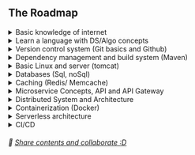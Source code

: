 ## The Roadmap

<details>
	<summary>Basic knowledge of internet</summary>
	
- [How does the Internet work?](https://developer.mozilla.org/en-US/docs/Learn/Common_questions/How_does_the_Internet_work)
- [What is HTTP?](https://developer.mozilla.org/en-US/docs/Web/HTTP)
- [How does a browser work?](https://medium.com/@monica1109/how-does-web-browsers-work-c95ad628a509)
- [Domain Name System](https://developer.mozilla.org/en-US/docs/Glossary/DNS)
- [Web hosting services](https://en.wikipedia.org/wiki/Web_hosting_service)    
</details>

<details>
	<summary>Learn a language with DS/Algo concepts</summary>	
Make sure to learn it's quirks and core detail about it's runtime. e.g. concurency, memory model etc.
	
- Go
	- [A Tour of Go](https://tour.golang.org/welcome/1)
- Rust
---
- C#
---
- Javascript
- Python
- Ruby
</details>

<details>
	<summary>Version control system (Git basics and Github)</summary>
	
- [Learn Git](https://www.tutorialspoint.com/git/index.htm)
</details>

<details>
	<summary>Dependency management and build system (Maven)</summary>
  
</details>

<details>
	<summary>Basic Linux and server (tomcat)</summary>
	
- [The Linux command line for beginners](https://ubuntu.com/tutorials/command-line-for-beginners#1-overview)
</details>

<details>
	<summary>Databases (Sql, noSql)</summary>	
	
- SQL
---
- NoSQL
	- [RavenDb Bootcamp](https://github.com/ravendb/bootcamp)
</details>

<details>
	<summary>Caching (Redis/ Memcache)</summary>
	
- [Redis Tutorial](https://www.tutorialspoint.com/redis/index.htm)
   
</details>

<details>
	<summary>Microservice Concepts, API and API Gateway</summary>
	
- [Microservices](https://www.nginx.com/blog/introduction-to-microservices/)
- [Microservice Architecture](https://microservices.io/patterns/microservices.html)
- [API Gateway](https://microservices.io/patterns/apigateway.html)
   
</details>
<details>
	<summary>Distributed System and Architecture</summary>
  
</details>

<details>
	<summary>Containerization (Docker)</summary>
  
</details>
<details>
	<summary>Serverless architecture</summary>
	
- [Serverless architecture](https://martinfowler.com/articles/serverless.html)
   
</details>

<details>
	<summary>CI/CD</summary>
  
</details>

###### 🥇 [Share contents and collaborate :D](https://github.com/praiakov/Backend-Roadmap/pulls)

